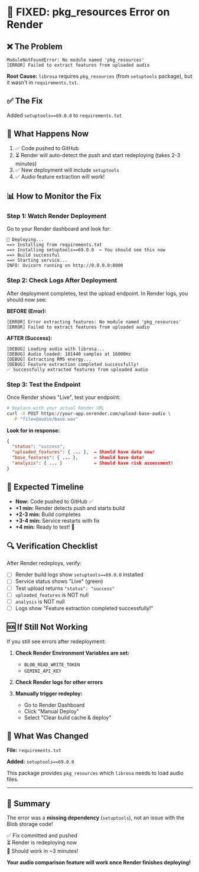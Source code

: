 # 🔧 FIXED: pkg_resources Error on Render

## ❌ The Problem

```
ModuleNotFoundError: No module named 'pkg_resources'
[ERROR] Failed to extract features from uploaded audio
```

**Root Cause:** `librosa` requires `pkg_resources` (from `setuptools` package), but it wasn't in `requirements.txt`.

## ✅ The Fix

Added `setuptools==69.0.0` to `requirements.txt`

## 🚀 What Happens Now

1. ✅ Code pushed to GitHub
2. ⏳ Render will auto-detect the push and start redeploying (takes 2-3 minutes)
3. ✅ New deployment will include `setuptools`
4. ✅ Audio feature extraction will work!

## 📊 How to Monitor the Fix

### **Step 1: Watch Render Deployment**

Go to your Render dashboard and look for:
```
🔄 Deploying...
==> Installing from requirements.txt
==> Installing setuptools==69.0.0  ← You should see this now
==> Build successful
==> Starting service...
INFO: Uvicorn running on http://0.0.0.0:8000
```

### **Step 2: Check Logs After Deployment**

After deployment completes, test the upload endpoint. In Render logs, you should now see:

**BEFORE (Error):**
```
[ERROR] Error extracting features: No module named 'pkg_resources'
[ERROR] Failed to extract features from uploaded audio
```

**AFTER (Success):**
```
[DEBUG] Loading audio with librosa...
[DEBUG] Audio loaded: 181440 samples at 16000Hz
[DEBUG] Extracting RMS energy...
[DEBUG] Feature extraction completed successfully!
✅ Successfully extracted features from uploaded audio
```

### **Step 3: Test the Endpoint**

Once Render shows "Live", test your endpoint:

```bash
# Replace with your actual Render URL
curl -X POST https://your-app.onrender.com/upload-base-audio \
  -F "file=@audio/base.wav"
```

**Look for in response:**
```json
{
  "status": "success",
  "uploaded_features": { ... },  ← Should have data now!
  "base_features": { ... },      ← Should have data!
  "analysis": { ... }            ← Should have risk assessment!
}
```

## 🎯 Expected Timeline

- **Now:** Code pushed to GitHub ✅
- **+1 min:** Render detects push and starts build
- **+2-3 min:** Build completes
- **+3-4 min:** Service restarts with fix
- **+4 min:** Ready to test! 🎉

## 🔍 Verification Checklist

After Render redeploys, verify:

- [ ] Render build logs show `setuptools==69.0.0` installed
- [ ] Service status shows "Live" (green)
- [ ] Test upload returns `"status": "success"`
- [ ] `uploaded_features` is NOT null
- [ ] `analysis` is NOT null
- [ ] Logs show "Feature extraction completed successfully!"

## 🆘 If Still Not Working

If you still see errors after redeployment:

1. **Check Render Environment Variables are set:**
   - `BLOB_READ_WRITE_TOKEN`
   - `GEMINI_API_KEY`

2. **Check Render logs for other errors**

3. **Manually trigger redeploy:**
   - Go to Render Dashboard
   - Click "Manual Deploy"
   - Select "Clear build cache & deploy"

## 📝 What Was Changed

**File:** `requirements.txt`

**Added:** `setuptools==69.0.0`

This package provides `pkg_resources` which `librosa` needs to load audio files.

---

## 🎉 Summary

The error was a **missing dependency** (`setuptools`), not an issue with the Blob storage code!

✅ Fix committed and pushed  
⏳ Render is redeploying now  
🚀 Should work in ~3 minutes!

**Your audio comparison feature will work once Render finishes deploying!**
